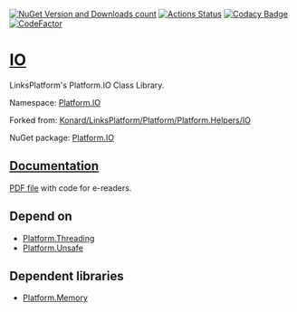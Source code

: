 [![NuGet Version and Downloads count](https://buildstats.info/nuget/Platform.IO)](https://www.nuget.org/packages/Platform.IO)
[![Actions Status](https://github.com/linksplatform/IO/workflows/CD/badge.svg)](https://github.com/linksplatform/IO/actions?workflow=CD)
[![Codacy Badge](https://api.codacy.com/project/badge/Grade/8b11296f878a4f568db9b2d7fbb4ac48)](https://app.codacy.com/app/drakonard/IO?utm_source=github.com&utm_medium=referral&utm_content=linksplatform/IO&utm_campaign=Badge_Grade_Dashboard)
[![CodeFactor](https://www.codefactor.io/repository/github/linksplatform/io/badge)](https://www.codefactor.io/repository/github/linksplatform/io)

# [IO](https://github.com/linksplatform/IO)

LinksPlatform's Platform.IO Class Library.

Namespace: [Platform.IO](https://linksplatform.github.io/IO/api/Platform.IO.html)

Forked from: [Konard/LinksPlatform/Platform/Platform.Helpers/IO](https://github.com/Konard/LinksPlatform/tree/690ac2490d0a18c0071743bcf59958c0267e0166/Platform/Platform.Helpers/IO)

NuGet package: [Platform.IO](https://www.nuget.org/packages/Platform.IO)

## [Documentation](https://linksplatform.github.io/IO)
[PDF file](https://linksplatform.github.io/IO/Platform.IO.pdf) with code for e-readers.

## Depend on
*   [Platform.Threading](https://github.com/linksplatform/Threading)
*   [Platform.Unsafe](https://github.com/linksplatform/Unsafe)

## Dependent libraries
*   [Platform.Memory](https://github.com/linksplatform/Memory)
